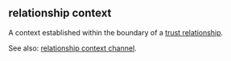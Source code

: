 ## relationship context

<p class="c8"><span>A context established within the boundary of a </span><span class="c2"><a class="c3" href="#h.pu2asd79bqzo">trust relationship</a></span><span class="c0">.</span></p><p class="c8"><span>See also: </span><span class="c2"><a class="c3" href="#h.hckxpxfnihb5">relationship context channel</a></span><span class="c0">.</span></p>

